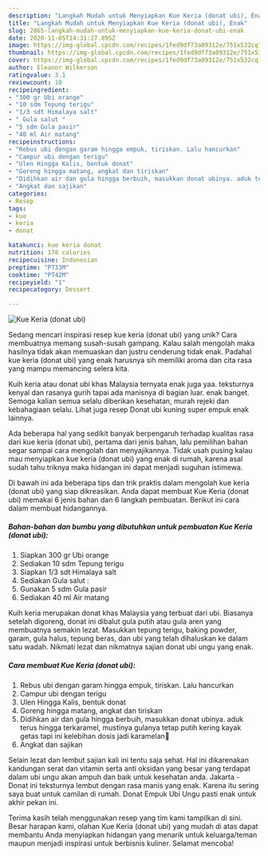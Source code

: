 ```yaml
---
description: "Langkah Mudah untuk Menyiapkan Kue Keria (donat ubi), Enak"
title: "Langkah Mudah untuk Menyiapkan Kue Keria (donat ubi), Enak"
slug: 2865-langkah-mudah-untuk-menyiapkan-kue-keria-donat-ubi-enak
date: 2020-11-05T14:31:27.895Z
image: https://img-global.cpcdn.com/recipes/1fed9df73a09312e/751x532cq70/kue-keria-donat-ubi-foto-resep-utama.jpg
thumbnail: https://img-global.cpcdn.com/recipes/1fed9df73a09312e/751x532cq70/kue-keria-donat-ubi-foto-resep-utama.jpg
cover: https://img-global.cpcdn.com/recipes/1fed9df73a09312e/751x532cq70/kue-keria-donat-ubi-foto-resep-utama.jpg
author: Eleanor Wilkerson
ratingvalue: 3.1
reviewcount: 10
recipeingredient:
- "300 gr Ubi orange"
- "10 sdm Tepung terigu"
- "1/3 sdt Himalaya salt"
- " Gula salut "
- "5 sdm Gula pasir"
- "40 ml Air matang"
recipeinstructions:
- "Rebus ubi dengan garam hingga empuk, tiriskan. Lalu hancurkan"
- "Campur ubi dengan terigu"
- "Ulen Hingga Kalis, bentuk donat"
- "Goreng hingga matang, angkat dan tiriskan"
- "Didihkan air dan gula hingga berbuih, masukkan donat ubinya. aduk terus hingga terkaramel, mustinya gulanya tetap putih kering kayak getas tapi ini kelebihan dosis jadi karamelan🤭"
- "Angkat dan sajikan"
categories:
- Resep
tags:
- kue
- keria
- donat

katakunci: kue keria donat 
nutrition: 178 calories
recipecuisine: Indonesian
preptime: "PT33M"
cooktime: "PT42M"
recipeyield: "1"
recipecategory: Dessert

---
```



![Kue Keria (donat ubi)](https://img-global.cpcdn.com/recipes/1fed9df73a09312e/751x532cq70/kue-keria-donat-ubi-foto-resep-utama.jpg)

Sedang mencari inspirasi resep kue keria (donat ubi) yang unik? Cara membuatnya memang susah-susah gampang. Kalau salah mengolah maka hasilnya tidak akan memuaskan dan justru cenderung tidak enak. Padahal kue keria (donat ubi) yang enak harusnya sih memiliki aroma dan cita rasa yang mampu memancing selera kita.

Kuih keria atau donat ubi khas Malaysia ternyata enak juga yaa. teksturnya kenyal dan rasanya gurih tapai ada manisnya di bagian luar. enak banget. Semoga kalian semua selalu diberikan kesehatan, murah rejeki dan kebahagiaan selalu. Lihat juga resep Donat ubi kuning super empuk enak lainnya.

Ada beberapa hal yang sedikit banyak berpengaruh terhadap kualitas rasa dari kue keria (donat ubi), pertama dari jenis bahan, lalu pemilihan bahan segar sampai cara mengolah dan menyajikannya. Tidak usah pusing kalau mau menyiapkan kue keria (donat ubi) yang enak di rumah, karena asal sudah tahu triknya maka hidangan ini dapat menjadi suguhan istimewa.


Di bawah ini ada beberapa tips dan trik praktis dalam mengolah kue keria (donat ubi) yang siap dikreasikan. Anda dapat membuat Kue Keria (donat ubi) memakai 6 jenis bahan dan 6 langkah pembuatan. Berikut ini cara dalam membuat hidangannya.

<!--inarticleads1-->

##### Bahan-bahan dan bumbu yang dibutuhkan untuk pembuatan Kue Keria (donat ubi):

1. Siapkan 300 gr Ubi orange
1. Sediakan 10 sdm Tepung terigu
1. Siapkan 1/3 sdt Himalaya salt
1. Sediakan  Gula salut :
1. Gunakan 5 sdm Gula pasir
1. Sediakan 40 ml Air matang


Kuih keria merupakan donat khas Malaysia yang terbuat dari ubi. Biasanya setelah digoreng, donat ini dibalut gula putih atau gula aren yang membuatnya semakin lezat. Masukkan tepung terigu, baking powder, garam, gula halus, tepung beras, dan ubi yang telah dihaluskan ke dalam satu wadah. Nikmati lezat dan nikmatnya sajian donat ubi ungu yang enak. 

<!--inarticleads2-->

##### Cara membuat Kue Keria (donat ubi):

1. Rebus ubi dengan garam hingga empuk, tiriskan. Lalu hancurkan
1. Campur ubi dengan terigu
1. Ulen Hingga Kalis, bentuk donat
1. Goreng hingga matang, angkat dan tiriskan
1. Didihkan air dan gula hingga berbuih, masukkan donat ubinya. aduk terus hingga terkaramel, mustinya gulanya tetap putih kering kayak getas tapi ini kelebihan dosis jadi karamelan🤭
1. Angkat dan sajikan


Selain lezat dan lembut sajian kali ini tentu saja sehat. Hal ini dikarenakan kandungan serat dan vitamin serta anti oksidan yang besar yang terdapat dalam ubi ungu akan ampuh dan baik untuk kesehatan anda. Jakarta - Donat ini teksturnya lembut dengan rasa manis yang enak. Karena itu sering saya buat untuk camilan di rumah. Donat Empuk Ubi Ungu pasti enak untuk akhir pekan ini. 

Terima kasih telah menggunakan resep yang tim kami tampilkan di sini. Besar harapan kami, olahan Kue Keria (donat ubi) yang mudah di atas dapat membantu Anda menyiapkan hidangan yang menarik untuk keluarga/teman maupun menjadi inspirasi untuk berbisnis kuliner. Selamat mencoba!
